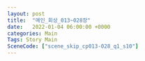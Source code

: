```yaml
---
layout: post
title:  "메인_회상_013~028장"
date:   2022-01-04 06:00:00 +0000
categories: Main
Tags: Story Main
SceneCode: ["scene_skip_cp013-028_q1_s10"]
---
```

